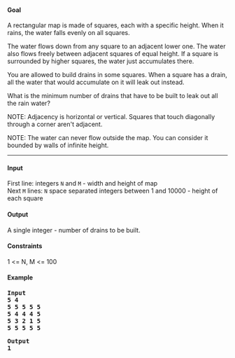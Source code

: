 #### Goal
A rectangular map is made of squares, each with a specific height.
When it rains, the water falls evenly on all squares.

The water flows down from any square to an adjacent lower one. The water also flows freely between adjacent squares of equal height. If a square is surrounded by higher squares, the water just accumulates there.

You are allowed to build drains in some squares.
When a square has a drain, all the water that would accumulate on it will leak out instead.

What is the minimum number of drains that have to be built to leak out all the rain water?

NOTE: Adjacency is horizontal or vertical. Squares that touch diagonally through a corner aren't adjacent.

NOTE: The water can never flow outside the map. You can consider it bounded by walls of infinite height.

---
#### Input
First line: integers `N` and `M` - width and height of map  
Next `M` lines: `N` space separated integers between 1 and 10000 - height of each square

#### Output
A single integer - number of drains to be built.

#### Constraints
1 <= N, M <= 100

#### Example
<pre>
<b>Input<b>
5 4
5 5 5 5 5
5 4 4 4 5
5 3 2 1 5
5 5 5 5 5
</pre>
<pre>
<b>Output</b>
1
</pre>
